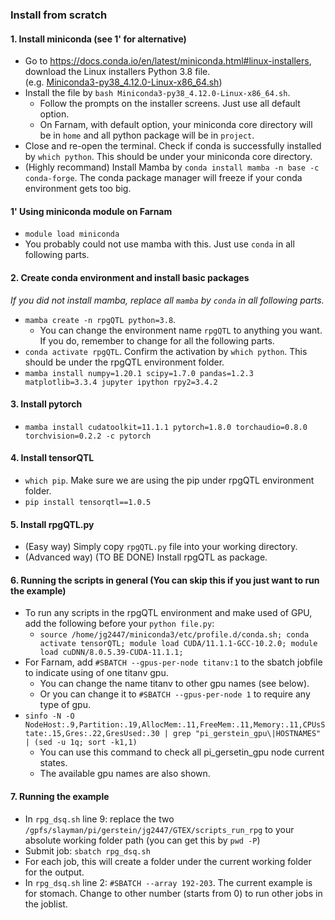 ### Install from scratch
#### 1. Install miniconda (see 1' for alternative)
* Go to https://docs.conda.io/en/latest/miniconda.html#linux-installers, download the Linux installers Python 3.8 file.  
(e.g. [Miniconda3-py38_4.12.0-Linux-x86_64.sh](https://repo.anaconda.com/miniconda/Miniconda3-py38_4.12.0-Linux-x86_64.sh))  
* Install the file by `bash Miniconda3-py38_4.12.0-Linux-x86_64.sh`.
    * Follow the prompts on the installer screens. Just use all default option.
    * On Farnam, with default option, your miniconda core directory will be in `home` and all python package will be in `project`.
* Close and re-open the terminal. Check if conda is successfully installed by `which python`. This should be under your miniconda core directory.
* (Highly recommand) Install Mamba by `conda install mamba -n base -c conda-forge`. The conda package manager will freeze if your conda environment gets too big.

#### 1' Using miniconda module on Farnam
* `module load miniconda`
* You probably could not use mamba with this. Just use `conda` in all following parts.

#### 2. Create conda environment and install basic packages
*If you did not install mamba, replace all `mamba` by `conda` in all following parts.*
* `mamba create -n rpgQTL python=3.8`.
   * You can change the environment name `rpgQTL` to anything you want. If you do, remember to change for all the following parts.
* `conda activate rpgQTL`. Confirm the activation by `which python`. This should be under the rpgQTL environment folder.
* `mamba install numpy=1.20.1 scipy=1.7.0 pandas=1.2.3 matplotlib=3.3.4 jupyter ipython rpy2=3.4.2`

#### 3. Install pytorch
* `mamba install cudatoolkit=11.1.1 pytorch=1.8.0 torchaudio=0.8.0 torchvision=0.2.2 -c pytorch`

#### 4. Install tensorQTL
* `which pip`. Make sure we are using the pip under rpgQTL environment folder.
* `pip install tensorqtl==1.0.5`

#### 5. Install rpgQTL.py
* (Easy way) Simply copy `rpgQTL.py` file into your working directory. 
* (Advanced way) (TO BE DONE) Install rpgQTL as package.

#### 6. Running the scripts in general (You can skip this if you just want to run the example)
* To run any scripts in the rpgQTL environment and make used of GPU, add the following before your `python file.py`:
  * `source /home/jg2447/miniconda3/etc/profile.d/conda.sh; conda activate tensorQTL; module load CUDA/11.1.1-GCC-10.2.0; module load cuDNN/8.0.5.39-CUDA-11.1.1;`
* For Farnam, add `#SBATCH --gpus-per-node titanv:1` to the sbatch jobfile to indicate using of one titanv gpu.
  * You can change the name titanv to other gpu names (see below).
  * Or you can change it to `#SBATCH --gpus-per-node 1` to require any type of gpu.
* `sinfo -N -O NodeHost:.9,Partition:.19,AllocMem:.11,FreeMem:.11,Memory:.11,CPUsState:.15,Gres:.22,GresUsed:.30 | grep "pi_gerstein_gpu\|HOSTNAMES" | (sed -u 1q; sort -k1,1)`
  * You can use this command to check all pi_gersetin_gpu node current states. 
  * The available gpu names are also shown.

#### 7. Running the example
* In `rpg_dsq.sh` line 9: replace the two `/gpfs/slayman/pi/gerstein/jg2447/GTEX/scripts_run_rpg` to your absolute working folder path (you can get this by `pwd -P`)
* Submit job: `sbatch rpg_dsq.sh`
* For each job, this will create a folder under the current working folder for the output.
* In `rpg_dsq.sh` line 2: `#SBATCH --array 192-203`. The current example is for stomach. Change to other number (starts from 0) to run other jobs in the joblist.
